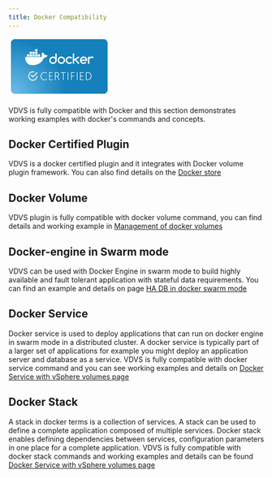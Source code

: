 ```yaml
---
title: Docker Compatibility
---
```

![Image](images/docker-cert.jpeg)

VDVS is fully compatible with Docker and this section demonstrates working examples with docker's commands and concepts.

## Docker Certified Plugin
VDVS is a docker certified plugin and it integrates with Docker volume plugin framework. You can also find details on the [Docker store](https://store.docker.com/plugins/vsphere-docker-volume-service)

## Docker Volume

VDVS plugin is fully compatible with docker volume command, you can find details and working example in [Management of docker volumes](http://vmware.github.io/vsphere-storage-for-docker/documentation/docker-volume-cli.html)

## Docker-engine in Swarm mode

VDVS can be used with Docker Engine in swarm mode to build highly available and fault tolerant application with stateful data requirements. You can find an example and details on page [HA DB in docker swarm mode](http://vmware.github.io/vsphere-storage-for-docker/documentation/demo-ha-swarm.html)

## Docker Service

Docker service is used to deploy applications that can run on docker engine in swarm mode in a distributed cluster. A docker service is typically part of a larger set of applications for example you might deploy an application server and database as a service. VDVS is fully compatible with docker service command and you can see working examples and details on [Docker Service with vSphere volumes page](http://vmware.github.io/vsphere-storage-for-docker/documentation/docker-service.html)

## Docker Stack

A stack in docker terms is a collection of services. A stack can be used to define a complete application composed of multiple services. Docker stack enables defining dependencies between services, configuration parameters in one place for a complete application. VDVS is fully compatible with docker stack commands and working examples and details can be found [Docker Service with vSphere volumes page](http://vmware.github.io/vsphere-storage-for-docker/documentation/docker-stacks.html)